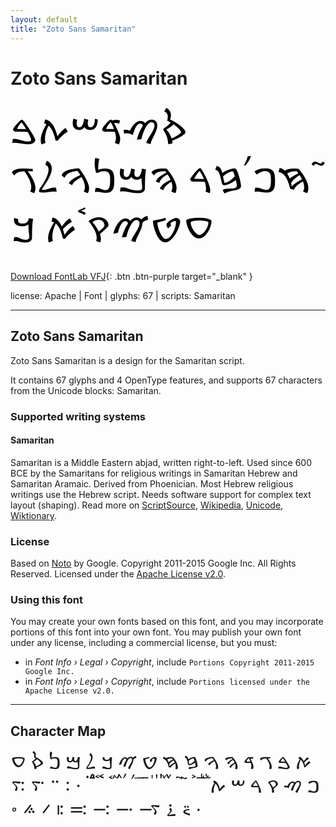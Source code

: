 ```yaml
---
layout: default
title: "Zoto Sans Samaritan"
---
```


# Zoto Sans Samaritan

<div contenteditable="true" style="font-family: 'Zoto Sans Samaritan'; font-size: 4em; color:black; margin: 0.5em 0 0.5em 0; line-height: 1.4em;">
ࠎࠑࠃࠔࠕࠁ ࠚࠇࠐࠤࠆࠓ ࠄࠌࠍࠅࠋࠂ ࠏࠈࠉࠒࠨࠀ ࠊ
</div>

[Download FontLab VFJ](https://downgit.github.io/#/home?url=https://github.com/fontlabcom/getgo-fonts/blob/main/getgo-fonts/apache/zotosans/zotosans-samaritan.vfj){: .btn .btn-purple target="_blank" }

license: Apache \| Font \| glyphs: 67 \| scripts: Samaritan

---


## Zoto Sans Samaritan

Zoto Sans Samaritan is a design for the Samaritan script.

It contains 67 glyphs and 4 OpenType features, and supports 67 characters from the Unicode blocks: Samaritan.


### Supported writing systems


#### Samaritan

Samaritan is a Middle Eastern abjad, written right-to-left. Used since 600 BCE by the Samaritans for religious writings in Samaritan Hebrew and Samaritan Aramaic. Derived from Phoenician. Most Hebrew religious writings use the Hebrew script. Needs software support for complex text layout (shaping). Read more on [ScriptSource](https://scriptsource.org/scr/Samr), [Wikipedia](https://en.wikipedia.org/wiki/ISO_15924:Samr), [Unicode](https://www.unicode.org/versions/Unicode13.0.0/ch09.pdf#G34422), [Wiktionary](https://en.wiktionary.org/wiki/Category:Samaritan_script).


### License

Based on [Noto](https://github.com/notofonts) by Google. Copyright 2011-2015 Google Inc. All Rights Reserved. Licensed under the [Apache License v2.0](https://www.apache.org/licenses/LICENSE-2.0.txt).

### Using this font

You may create your own fonts based on this font, and you may incorporate portions of this font into your own font. You may publish your own font under any license, including a commercial license, but you must:

- in _Font Info › Legal › Copyright_, include `Portions Copyright 2011-2015 Google Inc.`
- in _Font Info › Legal › Copyright_, include `Portions licensed under the Apache License v2.0.`


---

## Character Map

<div style="font-family: 'Zoto Sans Samaritan'; font-size: 2em;">
ࠀ ࠁ ࠂ ࠃ ࠄ ࠅ ࠆ ࠇ ࠈ ࠉ ࠊ ࠋ ࠌ ࠍ ࠎ ࠏ ࠐ ࠑ ࠒ ࠓ ࠔ ࠕ ࠖ ࠗ ࠘ ࠙ ࠚ ࠛ ࠜ ࠝ ࠞ ࠟ ࠠ ࠡ ࠢ ࠣ ࠤ ࠥ ࠦ ࠧ ࠨ ࠩ ࠪ ࠫ ࠬ ࠭ ࠰ ࠱ ࠲ ࠳ ࠴ ࠵ ࠶ ࠷ ࠸ ࠹ ࠺ ࠻ ࠼ ࠽ ࠾ ⸱
</div>

